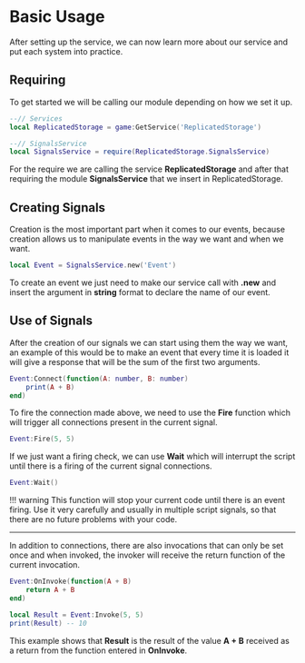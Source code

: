 # Basic Usage
After setting up the service, we can now learn more about our service and put each system into practice.

## Requiring
To get started we will be calling our module depending on how we set it up.

```lua
--// Services
local ReplicatedStorage = game:GetService('ReplicatedStorage')

--// SignalsService
local SignalsService = require(ReplicatedStorage.SignalsService)
```

For the require we are calling the service **ReplicatedStorage** and after that requiring the module **SignalsService** that we insert in ReplicatedStorage.

## Creating Signals
Creation is the most important part when it comes to our events, because creation allows us to manipulate events in the way we want and when we want.

```lua
local Event = SignalsService.new('Event')
```

To create an event we just need to make our service call with **.new** and insert the argument in **string** format to declare the name of our event.

## Use of Signals
After the creation of our signals we can start using them the way we want, an example of this would be to make an event that every time it is loaded it will give a response that will be the sum of the first two arguments.

```lua
Event:Connect(function(A: number, B: number)
	print(A + B)
end)
```

To fire the connection made above, we need to use the **Fire** function which will trigger all connections present in the current signal.

```lua
Event:Fire(5, 5)
```

If we just want a firing check, we can use **Wait** which will interrupt the script until there is a firing of the current signal connections.

```lua
Event:Wait()
```

!!! warning
	This function will stop your current code until there is an event firing. Use it very carefully and usually in multiple script signals, so that there are no future problems with your code.

---

In addition to connections, there are also invocations that can only be set once and when invoked, the invoker will receive the return function of the current invocation.

```lua
Event:OnInvoke(function(A + B)
	return A + B
end)

local Result = Event:Invoke(5, 5)
print(Result) -- 10
```

This example shows that **Result** is the result of the value **A + B** received as a return from the function entered in **OnInvoke**.